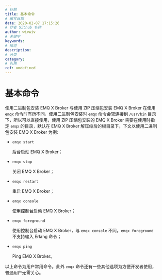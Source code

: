 ```yaml
---
# 标题
title: 基本命令
# 编写日期
date: 2020-02-07 17:15:26
# 作者 Github 名称
author: wivwiv
# 关键字
keywords:
# 描述
description:
# 分类
category: 
# 引用
ref: undefined
---
```


# 基本命令

使用二进制包安装 EMQ X Broker  与使用 ZIP 压缩包安装 EMQ X Broker  在使用 `emqx` 命令时有所不同，使用二进制包安装时 `emqx` 命令会软连接到 `/usr/bin` 目录下，所以可以直接使用，使用 ZIP 压缩包安装的 EMQ X Broker  需要在使用时指定 `emqx` 的目录，默认在 EMQ X Broker  解压缩后的根目录下，下文以使用二进制包安装 EMQ X Broker  为例:

+   `emqx start`

    后台启动 EMQ X Broker；

+   `emqx stop`

    关闭 EMQ X Broker；

+   `emqx restart`

    重启 EMQ X Broker；

+   `emqx console`

    使用控制台启动 EMQ X Broker；

+   `emqx foreground`

    使用控制台启动 EMQ X Broker，与 `emqx console` 不同，`emqx foreground` 不支持输入 Erlang 命令；

+   `emqx ping`

    Ping EMQ X Broker。

以上命令为用户常用命令，此外 `emqx` 命令还有一些其他选项为方便开发者使用，普通用户无需关心。